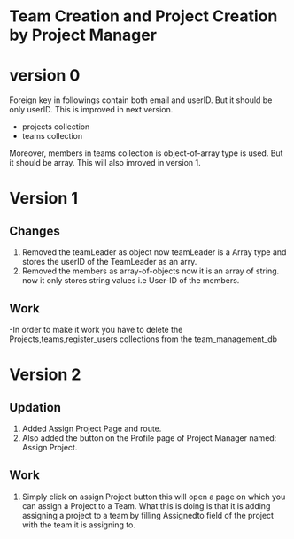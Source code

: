 # Team Creation and Project Creation by Project Manager

# version 0

Foreign key in followings contain both email and userID. But it should be only userID. This is improved in next version.

- projects collection
- teams collection

Moreover, members in teams collection is object-of-array type is used. But it should be array. This will also imroved in version 1.

# Version 1

## Changes

1. Removed the teamLeader as object now teamLeader is a Array type and stores the userID of the TeamLeader as an arry.
2. Removed the members as array-of-objects now it is an array of string. now it only stores string values i.e User-ID of the members.

## Work

-In order to make it work you have to delete the Projects,teams,register_users collections from the team_management_db

# Version 2

## Updation

1. Added Assign Project Page and route.
2. Also added the button on the Profile page of Project Manager named: Assign Project.

## Work

1.  Simply click on assign Project button this will open a page on which you can assign a Project to a Team.
    What this is doing is that it is adding assigning a project to a team by filling Assignedto field of the project with the team it is assigning to.
